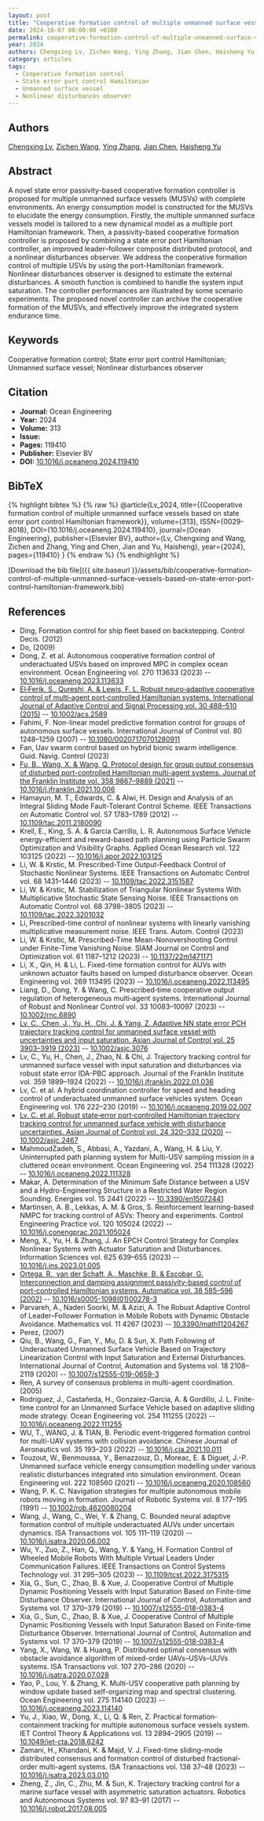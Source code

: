 ```yaml
---
layout: post
title: "Cooperative formation control of multiple unmanned surface vessels based on state error port control Hamiltonian framework"
date: 2024-10-07 00:00:00 +0100
permalink: cooperative-formation-control-of-multiple-unmanned-surface-vessels-based-on-state-error-port-control-hamiltonian-framework
year: 2024
authors: Chengxing Lv, Zichen Wang, Ying Zhang, Jian Chen, Haisheng Yu
category: articles
tags:
  - Cooperative formation control
  - State error port control Hamiltonian
  - Unmanned surface vessel
  - Nonlinear disturbances observer
---
```

 
## Authors
[Chengxing Lv](authors/chengxing-lv), [Zichen Wang](authors/zichen-wang), [Ying Zhang](authors/ying-zhang), [Jian Chen](authors/jian-chen), [Haisheng Yu](authors/haisheng-yu)
 
## Abstract
A novel state error passivity-based cooperative formation controller is proposed for multiple unmanned surface vessels (MUSVs) with complete environments. An energy consumption model is constructed for the MUSVs to elucidate the energy consumption. Firstly, the multiple unmanned surface vessels model is tailored to a new dynamical model as a multiple port Hamiltonian framework. Then, a passivity-based cooperative formation controller is proposed by combining a state error port Hamiltonian controller, an improved leader–follower composite distributed protocol, and a nonlinear disturbances observer. We address the cooperative formation control of multiple USVs by using the port-Hamiltonian framework. Nonlinear disturbances observer is designed to estimate the external disturbances. A smooth function is combined to handle the system input saturation. The controller performances are illustrated by some scenario experiments. The proposed novel controller can archive the cooperative formation of the MUSVs, and effectively improve the integrated system endurance time.
 
## Keywords
Cooperative formation control; State error port control Hamiltonian; Unmanned surface vessel; Nonlinear disturbances observer
 
## Citation
- **Journal:** Ocean Engineering
- **Year:** 2024
- **Volume:** 313
- **Issue:** 
- **Pages:** 119410
- **Publisher:** Elsevier BV
- **DOI:** [10.1016/j.oceaneng.2024.119410](https://doi.org/10.1016/j.oceaneng.2024.119410)
 
## BibTeX
{% highlight bibtex %}
{% raw %}
@article{Lv_2024,
  title={{Cooperative formation control of multiple unmanned surface vessels based on state error port control Hamiltonian framework}},
  volume={313},
  ISSN={0029-8018},
  DOI={10.1016/j.oceaneng.2024.119410},
  journal={Ocean Engineering},
  publisher={Elsevier BV},
  author={Lv, Chengxing and Wang, Zichen and Zhang, Ying and Chen, Jian and Yu, Haisheng},
  year={2024},
  pages={119410}
}
{% endraw %}
{% endhighlight %}
 
[Download the bib file]({{ site.baseurl }}/assets/bib/cooperative-formation-control-of-multiple-unmanned-surface-vessels-based-on-state-error-port-control-hamiltonian-framework.bib)
 
## References
- Ding, Formation control for ship fleet based on backstepping. Control Decis. (2012)
- Do, (2009)
- Dong, Z. et al. Autonomous cooperative formation control of underactuated USVs based on improved MPC in complex ocean environment. Ocean Engineering vol. 270 113633 (2023) -- [10.1016/j.oceaneng.2023.113633](https://doi.org/10.1016/j.oceaneng.2023.113633)
- [El‐Ferik, S., Qureshi, A. & Lewis, F. L. Robust neuro‐adaptive cooperative control of multi‐agent port‐controlled Hamiltonian systems. International Journal of Adaptive Control and Signal Processing vol. 30 488–510 (2015)](robust-neuro-adaptive-cooperative-control-of-multi-agent-port-controlled-hamiltonian-systems) -- [10.1002/acs.2589](https://doi.org/10.1002/acs.2589)
- Fahimi, F. Non-linear model predictive formation control for groups of autonomous surface vessels. International Journal of Control vol. 80 1248–1259 (2007) -- [10.1080/00207170701280911](https://doi.org/10.1080/00207170701280911)
- Fan, Uav swarm control based on hybrid bionic swarm intelligence. Guid. Navig. Control (2023)
- [Fu, B., Wang, X. & Wang, Q. Protocol design for group output consensus of disturbed port-controlled Hamiltonian multi-agent systems. Journal of the Franklin Institute vol. 358 9867–9889 (2021)](protocol-design-for-group-output-consensus-of-disturbed-port-controlled-hamiltonian-multi-agent-systems) -- [10.1016/j.jfranklin.2021.10.006](https://doi.org/10.1016/j.jfranklin.2021.10.006)
- Hamayun, M. T., Edwards, C. & Alwi, H. Design and Analysis of an Integral Sliding Mode Fault-Tolerant Control Scheme. IEEE Transactions on Automatic Control vol. 57 1783–1789 (2012) -- [10.1109/tac.2011.2180090](https://doi.org/10.1109/tac.2011.2180090)
- Krell, E., King, S. A. & Garcia Carrillo, L. R. Autonomous Surface Vehicle energy-efficient and reward-based path planning using Particle Swarm Optimization and Visibility Graphs. Applied Ocean Research vol. 122 103125 (2022) -- [10.1016/j.apor.2022.103125](https://doi.org/10.1016/j.apor.2022.103125)
- Li, W. & Krstic, M. Prescribed-Time Output-Feedback Control of Stochastic Nonlinear Systems. IEEE Transactions on Automatic Control vol. 68 1431–1446 (2023) -- [10.1109/tac.2022.3151587](https://doi.org/10.1109/tac.2022.3151587)
- Li, W. & Krstic, M. Stabilization of Triangular Nonlinear Systems With Multiplicative Stochastic State Sensing Noise. IEEE Transactions on Automatic Control vol. 68 3798–3805 (2023) -- [10.1109/tac.2022.3201032](https://doi.org/10.1109/tac.2022.3201032)
- Li, Prescribed-time control of nonlinear systems with linearly vanishing multiplicative measurement noise. IEEE Trans. Autom. Control (2023)
- Li, W. & Krstic, M. Prescribed-Time Mean-Nonovershooting Control under Finite-Time Vanishing Noise. SIAM Journal on Control and Optimization vol. 61 1187–1212 (2023) -- [10.1137/22m1471171](https://doi.org/10.1137/22m1471171)
- Li, X., Qin, H. & Li, L. Fixed-time formation control for AUVs with unknown actuator faults based on lumped disturbance observer. Ocean Engineering vol. 269 113495 (2023) -- [10.1016/j.oceaneng.2022.113495](https://doi.org/10.1016/j.oceaneng.2022.113495)
- Liang, D., Dong, Y. & Wang, C. Prescribed‐time cooperative output regulation of heterogeneous multi‐agent systems. International Journal of Robust and Nonlinear Control vol. 33 10083–10097 (2023) -- [10.1002/rnc.6890](https://doi.org/10.1002/rnc.6890)
- [Lv, C., Chen, J., Yu, H., Chi, J. & Yang, Z. Adaptive NN state error PCH trajectory tracking control for unmanned surface vessel with uncertainties and input saturation. Asian Journal of Control vol. 25 3903–3919 (2023)](adaptive-nn-state-error-pch-trajectory-tracking-control-for-unmanned-surface-vessel-with-uncertainties-and-input-saturation) -- [10.1002/asjc.3076](https://doi.org/10.1002/asjc.3076)
- Lv, C., Yu, H., Chen, J., Zhao, N. & Chi, J. Trajectory tracking control for unmanned surface vessel with input saturation and disturbances via robust state error IDA-PBC approach. Journal of the Franklin Institute vol. 359 1899–1924 (2022) -- [10.1016/j.jfranklin.2022.01.036](https://doi.org/10.1016/j.jfranklin.2022.01.036)
- Lv, C. et al. A hybrid coordination controller for speed and heading control of underactuated unmanned surface vehicles system. Ocean Engineering vol. 176 222–230 (2019) -- [10.1016/j.oceaneng.2019.02.007](https://doi.org/10.1016/j.oceaneng.2019.02.007)
- [Lv, C. et al. Robust state‐error port‐controlled Hamiltonian trajectory tracking control for unmanned surface vehicle with disturbance uncertainties. Asian Journal of Control vol. 24 320–332 (2020)](robust-state-error-port-controlled-hamiltonian-trajectory-tracking-control-for-unmanned-surface-vehicle-with-disturbance-uncertainties) -- [10.1002/asjc.2467](https://doi.org/10.1002/asjc.2467)
- MahmoudZadeh, S., Abbasi, A., Yazdani, A., Wang, H. & Liu, Y. Uninterrupted path planning system for Multi-USV sampling mission in a cluttered ocean environment. Ocean Engineering vol. 254 111328 (2022) -- [10.1016/j.oceaneng.2022.111328](https://doi.org/10.1016/j.oceaneng.2022.111328)
- Makar, A. Determination of the Minimum Safe Distance between a USV and a Hydro-Engineering Structure in a Restricted Water Region Sounding. Energies vol. 15 2441 (2022) -- [10.3390/en15072441](https://doi.org/10.3390/en15072441)
- Martinsen, A. B., Lekkas, A. M. & Gros, S. Reinforcement learning-based NMPC for tracking control of ASVs: Theory and experiments. Control Engineering Practice vol. 120 105024 (2022) -- [10.1016/j.conengprac.2021.105024](https://doi.org/10.1016/j.conengprac.2021.105024)
- Meng, X., Yu, H. & Zhang, J. An EPCH Control Strategy for Complex Nonlinear Systems with Actuator Saturation and Disturbances. Information Sciences vol. 625 639–655 (2023) -- [10.1016/j.ins.2023.01.005](https://doi.org/10.1016/j.ins.2023.01.005)
- [Ortega, R., van der Schaft, A., Maschke, B. & Escobar, G. Interconnection and damping assignment passivity-based control of port-controlled Hamiltonian systems. Automatica vol. 38 585–596 (2002)](interconnection-and-damping-assignment-passivity-based-control-of-port-controlled-hamiltonian-systems) -- [10.1016/s0005-1098(01)00278-3](https://doi.org/10.1016/s0005-1098(01)00278-3)
- Parvareh, A., Naderi Soorki, M. & Azizi, A. The Robust Adaptive Control of Leader–Follower Formation in Mobile Robots with Dynamic Obstacle Avoidance. Mathematics vol. 11 4267 (2023) -- [10.3390/math11204267](https://doi.org/10.3390/math11204267)
- Perez, (2007)
- Qiu, B., Wang, G., Fan, Y., Mu, D. & Sun, X. Path Following of Underactuated Unmanned Surface Vehicle Based on Trajectory Linearization Control with Input Saturation and External Disturbances. International Journal of Control, Automation and Systems vol. 18 2108–2119 (2020) -- [10.1007/s12555-019-0659-3](https://doi.org/10.1007/s12555-019-0659-3)
- Ren, A survey of consensus problems in multi-agent coordination. (2005)
- Rodriguez, J., Castañeda, H., Gonzalez-Garcia, A. & Gordillo, J. L. Finite-time control for an Unmanned Surface Vehicle based on adaptive sliding mode strategy. Ocean Engineering vol. 254 111255 (2022) -- [10.1016/j.oceaneng.2022.111255](https://doi.org/10.1016/j.oceaneng.2022.111255)
- WU, T., WANG, J. & TIAN, B. Periodic event-triggered formation control for multi-UAV systems with collision avoidance. Chinese Journal of Aeronautics vol. 35 193–203 (2022) -- [10.1016/j.cja.2021.10.011](https://doi.org/10.1016/j.cja.2021.10.011)
- Touzout, W., Benmoussa, Y., Benazzouz, D., Moreac, E. & Diguet, J.-P. Unmanned surface vehicle energy consumption modelling under various realistic disturbances integrated into simulation environment. Ocean Engineering vol. 222 108560 (2021) -- [10.1016/j.oceaneng.2020.108560](https://doi.org/10.1016/j.oceaneng.2020.108560)
- Wang, P. K. C. Navigation strategies for multiple autonomous mobile robots moving in formation. Journal of Robotic Systems vol. 8 177–195 (1991) -- [10.1002/rob.4620080204](https://doi.org/10.1002/rob.4620080204)
- Wang, J., Wang, C., Wei, Y. & Zhang, C. Bounded neural adaptive formation control of multiple underactuated AUVs under uncertain dynamics. ISA Transactions vol. 105 111–119 (2020) -- [10.1016/j.isatra.2020.06.002](https://doi.org/10.1016/j.isatra.2020.06.002)
- Wu, Y., Zuo, Z., Han, Q., Wang, Y. & Yang, H. Formation Control of Wheeled Mobile Robots With Multiple Virtual Leaders Under Communication Failures. IEEE Transactions on Control Systems Technology vol. 31 295–305 (2023) -- [10.1109/tcst.2022.3175315](https://doi.org/10.1109/tcst.2022.3175315)
- Xia, G., Sun, C., Zhao, B. & Xue, J. Cooperative Control of Multiple Dynamic Positioning Vessels with Input Saturation Based on Finite-time Disturbance Observer. International Journal of Control, Automation and Systems vol. 17 370–379 (2019) -- [10.1007/s12555-018-0383-4](https://doi.org/10.1007/s12555-018-0383-4)
- Xia, G., Sun, C., Zhao, B. & Xue, J. Cooperative Control of Multiple Dynamic Positioning Vessels with Input Saturation Based on Finite-time Disturbance Observer. International Journal of Control, Automation and Systems vol. 17 370–379 (2019) -- [10.1007/s12555-018-0383-4](https://doi.org/10.1007/s12555-018-0383-4)
- Yang, X., Wang, W. & Huang, P. Distributed optimal consensus with obstacle avoidance algorithm of mixed-order UAVs–USVs–UUVs systems. ISA Transactions vol. 107 270–286 (2020) -- [10.1016/j.isatra.2020.07.028](https://doi.org/10.1016/j.isatra.2020.07.028)
- Yao, P., Lou, Y. & Zhang, K. Multi-USV cooperative path planning by window update based self-organizing map and spectral clustering. Ocean Engineering vol. 275 114140 (2023) -- [10.1016/j.oceaneng.2023.114140](https://doi.org/10.1016/j.oceaneng.2023.114140)
- Yu, J., Xiao, W., Dong, X., Li, Q. & Ren, Z. Practical formation‐containment tracking for multiple autonomous surface vessels system. IET Control Theory &amp; Applications vol. 13 2894–2905 (2019) -- [10.1049/iet-cta.2018.6242](https://doi.org/10.1049/iet-cta.2018.6242)
- Zamani, H., Khandani, K. & Majd, V. J. Fixed-time sliding-mode distributed consensus and formation control of disturbed fractional-order multi-agent systems. ISA Transactions vol. 138 37–48 (2023) -- [10.1016/j.isatra.2023.03.010](https://doi.org/10.1016/j.isatra.2023.03.010)
- Zheng, Z., Jin, C., Zhu, M. & Sun, K. Trajectory tracking control for a marine surface vessel with asymmetric saturation actuators. Robotics and Autonomous Systems vol. 97 83–91 (2017) -- [10.1016/j.robot.2017.08.005](https://doi.org/10.1016/j.robot.2017.08.005)

